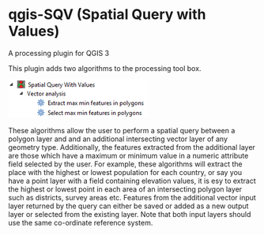 # qgis-SQV (Spatial Query with Values)
A processing plugin for QGIS 3

This plugin adds two algorithms to the processing tool box.

![SQV screenshot image](Screenshot/Processing_SQV.png)

These algorithms allow the user to perform a spatial query between a polygon layer and and
an additional intersecting vector layer of any geometry type. Additionally, the features extracted
from the additional layer are those which have a maximum or minimum value in a numeric attribute field
selected by the user. For example, these algorithms will extract the place with the highest or lowest
population for each country, or say you have a point layer with a field containing elevation values,
it is esy to extract the highest or lowest point in each area of an intersecting polygon layer such
as districts, survey areas etc.
Features from the additional vector input layer returned by the query can either be saved or added as
a new output layer or selected from the existing layer.
Note that both input layers should use the same co-ordinate reference system.
